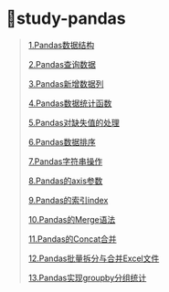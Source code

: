 # :ski:study-pandas

> <a href="file/notes/1.Pandas数据结构.ipynb" target="_blank">1.Pandas数据结构</a>
>
> <a href="file/notes/2.Pandas查询数据.ipynb" target="_blank">2.Pandas查询数据</a>
>
> <a href="file/notes/3.Pandas新增数据列.ipynb" target="_blank">3.Pandas新增数据列</a>
>
> <a href="file/notes/4.Pandas数据统计函数.ipynb" target="_blank">4.Pandas数据统计函数</a>
>
> <a href="file/notes/5.Pandas对缺失值的处理.ipynb" target="_blank">5.Pandas对缺失值的处理</a>
>
> <a href="file/notes/6.Pandas数据排序.ipynb" target="_blank">6.Pandas数据排序</a>
>
> <a href="file/notes/7.Pandas字符串操作.ipynb" target="_blank">7.Pandas字符串操作</a>
>
> <a href="file/notes/8.Pandas的axis参数.ipynb" target="_blank">8.Pandas的axis参数</a>
>
> <a href="file/notes/9.Pandas的索引index.ipynb" target="_blank">9.Pandas的索引index</a>
>
> <a href="file/notes/10.Pandas的Merge语法.ipynb" target="_blank">10.Pandas的Merge语法</a>
>
> <a href="file/notes/11.Pandas的Concat合并.ipynb" target="_blank">11.Pandas的Concat合并</a>
>
> <a href="file/notes/12.Pandas批量拆分与合并Excel文件.ipynb" target="_blank">12.Pandas批量拆分与合并Excel文件</a>
>
> <a href="file/notes/13.Pandas实现groupby分组统计.ipynb" target="_blank">13.Pandas实现groupby分组统计</a>

